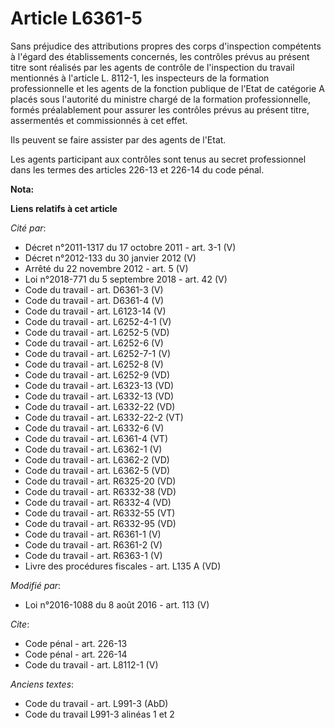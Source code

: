 # Article L6361-5

Sans préjudice des attributions propres des corps d'inspection compétents à l'égard des établissements concernés, les
contrôles prévus au présent titre sont réalisés par les agents de contrôle de l'inspection du travail mentionnés à l'article
L. 8112-1, les inspecteurs de la formation professionnelle et les agents de la fonction publique de l'Etat de catégorie A
placés sous l'autorité du ministre chargé de la formation professionnelle, formés préalablement pour assurer les contrôles
prévus au présent titre, assermentés et commissionnés à cet effet. 

Ils peuvent se faire assister par des agents de l'Etat. 

Les agents participant aux contrôles sont tenus au secret professionnel dans les termes des articles 226-13 et 226-14 du code
pénal.

**Nota:**



**Liens relatifs à cet article**

_Cité par_:

  - Décret n°2011-1317 du 17 octobre 2011 - art. 3-1 (V)
  - Décret n°2012-133 du 30 janvier 2012 (V)
  - Arrêté du 22 novembre 2012 - art. 5 (V)
  - Loi n°2018-771 du 5 septembre 2018 - art. 42 (V)
  - Code du travail - art. D6361-3 (V)
  - Code du travail - art. D6361-4 (V)
  - Code du travail - art. L6123-14 (V)
  - Code du travail - art. L6252-4-1 (V)
  - Code du travail - art. L6252-5 (VD)
  - Code du travail - art. L6252-6 (V)
  - Code du travail - art. L6252-7-1 (V)
  - Code du travail - art. L6252-8 (V)
  - Code du travail - art. L6252-9 (VD)
  - Code du travail - art. L6323-13 (VD)
  - Code du travail - art. L6332-13 (VD)
  - Code du travail - art. L6332-22 (VD)
  - Code du travail - art. L6332-22-2 (VT)
  - Code du travail - art. L6332-6 (V)
  - Code du travail - art. L6361-4 (VT)
  - Code du travail - art. L6362-1 (V)
  - Code du travail - art. L6362-2 (VD)
  - Code du travail - art. L6362-5 (VD)
  - Code du travail - art. R6325-20 (VD)
  - Code du travail - art. R6332-38 (VD)
  - Code du travail - art. R6332-4 (VD)
  - Code du travail - art. R6332-55 (VT)
  - Code du travail - art. R6332-95 (VD)
  - Code du travail - art. R6361-1 (V)
  - Code du travail - art. R6361-2 (V)
  - Code du travail - art. R6363-1 (V)
  - Livre des procédures fiscales - art. L135 A (VD)

_Modifié par_:

  - Loi n°2016-1088 du 8 août 2016 - art. 113 (V)

_Cite_:

  - Code pénal - art. 226-13
  - Code pénal - art. 226-14
  - Code du travail - art. L8112-1 (V)

_Anciens textes_:

  - Code du travail - art. L991-3 (AbD)
  - Code du travail L991-3 alinéas 1 et 2
